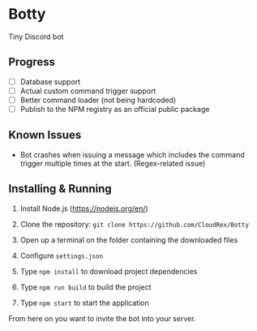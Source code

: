 # Botty
Tiny Discord bot

## Progress
* [ ] Database support
* [ ] Actual custom command trigger support
* [ ] Better command loader (not being hardcoded)
* [ ] Publish to the NPM registry as an official public package

## Known Issues
* Bot crashes when issuing a message which includes the command trigger multiple times at the start. (Regex-related issue)

## Installing & Running
1. Install Node.js (https://nodejs.org/en/)

2. Clone the repository: `git clone https://github.com/CloudRex/Botty`
3. Open up a terminal on the folder containing the downloaded files
4. Configure `settings.json`
5. Type `npm install` to download project dependencies
6. Type `npm run build` to build the project
7. Type `npm start` to start the application

From here on you want to invite the bot into your server.
